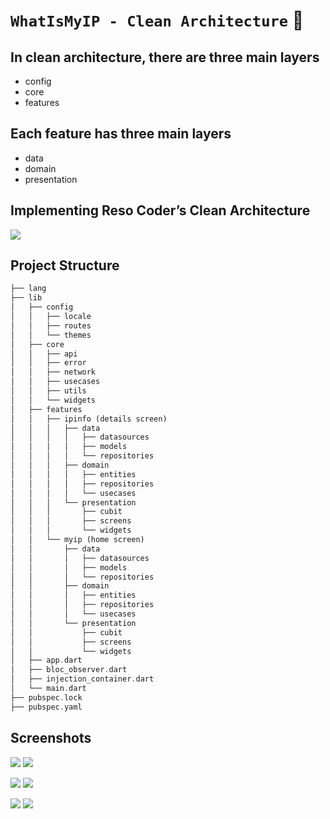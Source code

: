 # **`WhatIsMyIP - Clean Architecture`** 🚀

## In clean architecture, there are three main layers
- config
- core
- features

## Each feature has three main layers
- data
- domain
- presentation

## Implementing Reso Coder’s Clean Architecture

![](/readme_images/flow.png)

## Project Structure 
```dart 
├── lang
├── lib
│   ├── config
│   │   ├── locale
│   │   ├── routes
│   │   └── themes
│   ├── core
│   │   ├── api
│   │   ├── error
│   │   ├── network
│   │   ├── usecases
│   │   ├── utils
│   │   └── widgets
│   ├── features
│   │   ├── ipinfo (details screen)
│   │   │   ├── data
│   │   │   │   ├── datasources
│   │   │   │   ├── models
│   │   │   │   └── repositories
│   │   │   ├── domain
│   │   │   │   ├── entities
│   │   │   │   ├── repositories
│   │   │   │   └── usecases
│   │   │   └── presentation
│   │   │       ├── cubit
│   │   │       ├── screens
│   │   │       └── widgets
│   │   └── myip (home screen)
│   │       ├── data
│   │       │   ├── datasources
│   │       │   ├── models
│   │       │   └── repositories
│   │       ├── domain
│   │       │   ├── entities
│   │       │   ├── repositories
│   │       │   └── usecases
│   │       └── presentation
│   │           ├── cubit
│   │           ├── screens
│   │           └── widgets
│   ├── app.dart
│   ├── bloc_observer.dart
│   ├── injection_container.dart
│   └── main.dart
├── pubspec.lock
├── pubspec.yaml
```

## Screenshots

![](/readme_images/myip-home.png)    ![](/readme_images/more-details.png)

![](/readme_images/drawer.png)   ![](/readme_images/dark-mode.png)

![](/readme_images/arabic.png)   ![](/readme_images/error.png)
